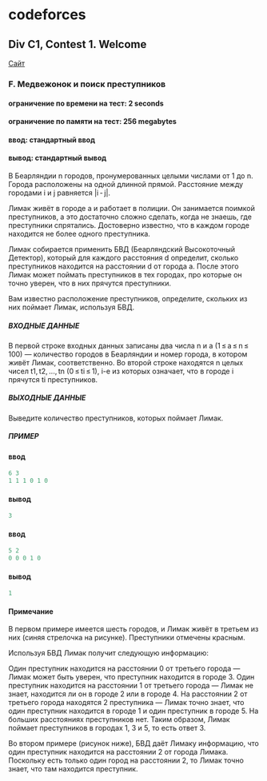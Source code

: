 ﻿# codeforces
## Div C1, Contest 1. Welcome ##

<p>
    <a href="https://codeforces.com/group/GlNprAEUfR/contest/256059/problem/F">Сайт</a>
</p>

### F. Медвежонок и поиск преступников ###
#### ограничение по времени на тест: 2 seconds ####
#### ограничение по памяти на тест: 256 megabytes ####
#### ввод: стандартный ввод ####
#### вывод: стандартный вывод ####

В Беарляндии n городов, пронумерованных целыми числами от 1 до n. 
Города расположены на одной длинной прямой. Расстояние между городами i и j равняется |i - j|.

Лимак живёт в городе a и работает в полиции. Он занимается поимкой преступников, 
а это достаточно сложно сделать, когда не знаешь, где преступники спрятались. 
Достоверно известно, что в каждом городе находится не более одного преступника.

Лимак собирается применить БВД (Беарляндский Высокоточный Детектор), 
который для каждого расстояния d определит, 
сколько преступников находится на расстоянии d от города a. 
После этого Лимак может поймать преступников в тех городах, про которые он точно уверен, что в них прячутся преступники.

Вам известно расположение преступников, определите, скольких из них поймает Лимак, используя БВД.

##### ВХОДНЫЕ ДАННЫЕ #####
В первой строке входных данных записаны два числа n и a (1 ≤ a ≤ n ≤ 100) — количество городов в Беарляндии и номер города, 
в котором живёт Лимак, соответственно.
Во второй строке находятся n целых чисел t1, t2, ..., tn (0 ≤ ti ≤ 1), 
i-е из которых означает, что в городе i прячутся ti преступников.

##### ВЫХОДНЫЕ ДАННЫЕ #####
Выведите количество преступников, которых поймает Лимак.

##### ПРИМЕР #####
#### ввод ####
```c++
6 3
1 1 1 0 1 0
```
#### вывод ####
```c++
3
```

#### ввод ####
```c++
5 2
0 0 0 1 0
```
#### вывод ####
```c++
1
```

#### Примечание ####
В первом примере имеется шесть городов, и Лимак живёт в третьем из них (синяя стрелочка на рисунке). 
Преступники отмечены красным.

Используя БВД Лимак получит следующую информацию:

Один преступник находится на расстоянии 0 от третьего города — Лимак может быть уверен, что преступник находится в городе 3.
Один преступник находится на расстоянии 1 от третьего города — Лимак не знает, находится ли он в городе 2 или в городе 4.
На расстоянии 2 от третьего города находятся 2 преступника — 
Лимак точно знает, что один преступник находится в городе 1 и один преступник в городе 5.
На больших расстояниях преступников нет.
Таким образом, Лимак поймает преступников в городах 1, 3 и 5, то есть ответ 3.

Во втором примере (рисунок ниже), БВД даёт Лимаку информацию, что один преступник находится на расстоянии 2 от города Лимака. 
Поскольку есть только один город на расстоянии 2, то Лимак точно знает, что там находится преступник.
